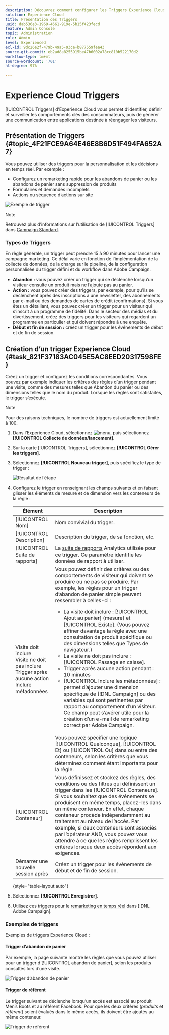 ```yaml
---
description: Découvrez comment configurer les Triggers Experience Cloud.
solution: Experience Cloud
title: Présentation des Triggers
uuid: dab536e3-1969-4661-919e-5b15f423fecd
feature: Admin Console
topic: Administration
role: Admin
level: Experienced
exl-id: 9dc26e2f-479b-49a5-93ce-b877559fea43
source-git-commit: eb2ad8a8255915be47b6002a78cc810b522170d2
workflow-type: tm+mt
source-wordcount: '701'
ht-degree: 97%

---
```


# Experience Cloud Triggers

[!UICONTROL Triggers] dʼExperience Cloud vous permet dʼidentifier, définir et surveiller les comportements clés des consommateurs, puis de générer une communication entre applications destinée à réengager les visiteurs.

## Présentation de Triggers {#topic_4F21FCE9A64E46E8B6D51F494FA652A7}

Vous pouvez utiliser des triggers pour la personnalisation et les décisions en temps réel. Par exemple :

* Configurez un remarketing rapide pour les abandons de panier ou les abandons de panier sans suppression de produits
* Formulaires et demandes incomplets
* Actions ou séquence d’actions sur site

![Exemple de trigger](assets/trigger-abandonment-2.png)

>[!NOTE]
>
>Retrouvez plus d’informations sur l’utilisation de [!UICONTROL Triggers] dans [Campaign Standard](https://experienceleague.adobe.com/docs/campaign-standard/using/integrating-with-adobe-cloud/working-with-campaign-and-triggers/using-triggers-in-campaign.html?lang=fr).

### Types de Triggers

En règle générale, un trigger peut prendre 15 à 90 minutes pour lancer une campagne marketing. Ce délai varie en fonction de l’implémentation de la collecte de données, de la charge sur le pipeline, de la configuration personnalisée du trigger défini et du workflow dans Adobe Campaign.

* **Abandon :** vous pouvez créer un trigger qui se déclenche lorsqu’un visiteur consulte un produit mais ne l’ajoute pas au panier.
* **Action :** vous pouvez créer des triggers, par exemple, pour qu’ils se déclenchent après des inscriptions à une newsletter, des abonnements par e-mail ou des demandes de cartes de crédit (confirmations). Si vous êtes un détaillant, vous pouvez créer un trigger pour un visiteur qui s’inscrit à un programme de fidélité. Dans le secteur des médias et du divertissement, créez des triggers pour les visiteurs qui regardent un programme en particulier et qui doivent répondre à une enquête.
* **Début et fin de session :** créez un trigger pour les événements de début et de fin de session.

## Création d’un trigger Experience Cloud {#task_821F37183AC045E5AC8EED20317598FE}

Créez un trigger et configurez les conditions correspondantes. Vous pouvez par exemple indiquer les critères des règles d’un trigger pendant une visite, comme des mesures telles que Abandon du panier ou des dimensions telles que le nom du produit. Lorsque les règles sont satisfaites, le trigger s’exécute.

>[!NOTE]
>
>Pour des raisons techniques, le nombre de triggers est actuellement limité à 100.

1. Dans l’Experience Cloud, sélectionnez ![menu](assets/menu-icon.png), puis sélectionnez **[!UICONTROL Collecte de données/lancement]**.
2. Sur la carte [!UICONTROL Triggers], sélectionnez **[!UICONTROL Gérer les triggers]**.
3. Sélectionnez **[!UICONTROL Nouveau trigger]**, puis spécifiez le type de trigger :

   ![Résultat de l’étape](assets/add-trigger.png)

4. Configurez le trigger en renseignant les champs suivants et en faisant glisser les éléments de mesure et de dimension vers les conteneurs de la règle :

   | Élément | Description |
   |--- |--- |
   | [!UICONTROL Nom] | Nom convivial du trigger. |
   | [!UICONTROL Description] | Description du trigger, de sa fonction, etc. |
   | [!UICONTROL Suite de rapports] | La [suite de rapports](https://experienceleague.adobe.com/docs/analytics/admin/manage-report-suites/report-suites-admin.html?lang=fr) Analytics utilisée pour ce trigger. Ce paramètre identifie les données de rapport à utiliser. |
   | Visite doit inclure<br>Visite ne doit pas inclure<br>Trigger après aucune action<br>Inclure métadonnées | Vous pouvez définir des critères ou des comportements de visiteur qui doivent se produire ou ne pas se produire. Par exemple, les règles pour un trigger d’abandon de panier simple peuvent ressembler à celles-ci :<ul><li>La visite doit inclure : [!UICONTROL Ajout au panier] (mesure) et [!UICONTROL Existe]. (Vous pouvez affiner davantage la règle avec une consultation de produit spécifique ou des dimensions telles que Types de navigateur.)</li><li>La visite ne doit pas inclure : [!UICONTROL Passage en caisse].</li><li>Trigger après aucune action pendant : 10 minutes</li><li>[!UICONTROL Inclure les métadonnées] : permet d’ajouter une dimension spécifique de [!DNL Campaign] ou des variables qui sont pertinentes par rapport au comportement d’un visiteur. Ce champ peut s’avérer utile pour la création d’un e-mail de remarketing correct par Adobe Campaign.</li></ul><br>Vous pouvez spécifier une logique [!UICONTROL Quelconque], [!UICONTROL Et] ou [!UICONTROL Ou] dans ou entre des conteneurs, selon les critères que vous déterminez comment étant importants pour la règle. |
   | [!UICONTROL Conteneur] | Vous définissez et stockez des règles, des conditions ou des filtres qui définissent un trigger dans les [!UICONTROL Conteneurs]. Si vous souhaitez que des événements se produisent en même temps, placez-les dans un même conteneur. En effet, chaque conteneur procède indépendamment au traitement au niveau de l’accès. Par exemple, si deux conteneurs sont associés par l’opérateur AND, vous pouvez vous attendre à ce que les règles remplissent les critères lorsque deux accès répondent aux exigences. |
   | Démarrer une nouvelle session après | Créez un trigger pour les événements de début et de fin de session. |

   {style=&quot;table-layout:auto&quot;}

5. Sélectionnez **[!UICONTROL Enregistrer]**.
6. Utilisez ces triggers pour le [remarketing en temps réel](https://experienceleague.adobe.com/docs/campaign-standard/using/integrating-with-adobe-cloud/working-with-campaign-and-triggers/about-adobe-experience-cloud-triggers.html?lang=fr) dans [!DNL Adobe Campaign].

### Exemples de triggers

Exemples de triggers Experience Cloud :

#### Trigger d’abandon de panier

Par exemple, la page suivante montre les règles que vous pouvez utiliser pour un trigger d’[!UICONTROL abandon de panier], selon les produits consultés lors d’une visite.

![Trigger dʼabandon de panier](assets/abandonment-trigger.png)

#### Trigger de référent

Le trigger suivant se déclenche lorsqu’un accès est associé au produit Men’s Boots et au référent Facebook. Pour que les deux critères (*produits* et *référent*) soient évalués dans le même accès, ils doivent être ajoutés au même conteneur.

![Trigger de référent](assets/fb-boots-promo.png)
